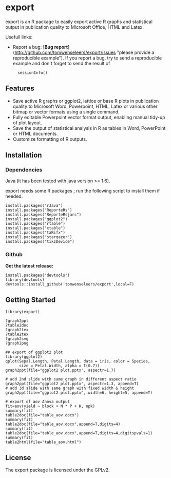 export
======
export is an R package to easily export active R graphs and statistical output 
in publication quality to Microsoft Office, HTML and Latex.

Usefull links: 

* Report a bug: 
[**Bug report**]
(http://github.com/tomwenseleers/export/issues "please provide a reproducible example"). 
If you report a bug, try to send a reproducible example and don't forget to send the result of 
    
        sessionInfo()
        
Features
--------
* Save active R graphs or ggplot2, lattice or base R plots in publication 
  quality to Microsoft Word, Powerpoint, HTML, Latex or various other bitmap or 
  vector formats using a single command.
* Fully editable Powerpoint vector format output, enabling manual tidy-up of plot layout.
* Save the output of statistical analysis in R as tables in Word, PowerPoint or HTML documents.
* Customize formatting of R outputs.

Installation
------------

### Dependencies

Java (it has been tested with java version >= 1.6).

export needs some R packages ; run the following script to install them if needed.

    install.packages("rJava")
    install.packages("ReporteRs")
    install.packages("ReporteRsjars")
    install.packages("ggplot2")
    install.packages("rtable")
    install.packages("xtable")
    install.packages("taRifx")
    install.packages("stargazer")
    install.packages("tikzDevice")


### Github

**Get the latest release:**  

    install.packages("devtools")
    library(devtools)
    devtools::install_github('tomwenseleers/export',local=F)

  
Getting Started
---------------

    library(export)
       
    ?graph2ppt
    ?table2doc
    ?graph2tex
    ?table2tex
    ?graph2svg
    ?graph2png

    ## export of ggplot2 plot
    library(ggplot2)
    qplot(Sepal.Length, Petal.Length, data = iris, color = Species, 
          size = Petal.Width, alpha = I(0.7))
    graph2ppt(file="ggplot2 plot.pptx", aspectr=1.7)

    # add 2nd slide with same graph in different aspect ratio
    graph2ppt(file="ggplot2 plot.pptx", aspectr=1.3, append=T) 
    # add 3d slide with same graph with fixed width & height
    graph2ppt(file="ggplot2 plot.pptx", width=6, height=5, append=T) 

    # export of aov Anova output
    fit=aov(yield ~ block + N * P + K, npk)
    summary(fit)
    table2doc(file="table_aov.docx")
    summary(fit)
    table2doc(file="table_aov.docx",append=T,digits=4)
    summary(fit)
    table2doc(file="table_aov.docx",append=T,digits=4,digitspvals=1)
    summary(fit)
    table2html(file="table_aov.html")
  
License
-------
The export package is licensed under the GPLv2.
